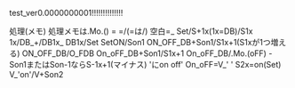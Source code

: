 test_ver0.0000000001!!!!!!!!!!!!!!


処理(メモ)
処理メモは.Mo.()
= =/(=は/)
空白=_
Set/S+1x(1x=DB)/S1x
1x/DB_+/DB1x_
DB1x/Set
SetON/Son1
ON_OFF_DB+Son1/S1x+1(S1xが1つ増える)
ON_OFF_DB/O_FDB
On_oFF_DB+Son1/S1x+1
On_oFF_DB/.Mo.(oFF)
-Son1またはSon-1ならS-1x+1(マイナス)
'にon off'
On_oFF=V_' '
S2x=on(Set)
V_'on'/V+Son2



  